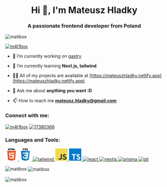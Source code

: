 <h1 align="center">Hi 👋, I'm Mateusz Hladky</h1>
<h3 align="center">A passionate frontend developer from Poland</h3>

<p align="left"> <img src="https://komarev.com/ghpvc/?username=matibox&label=Profile%20views&color=0e75b6&style=flat" alt="matibox" /> </p>

<p align="left"> <a href="https://twitter.com/m4t1box" target="blank"><img src="https://img.shields.io/twitter/follow/m4t1box?logo=twitter&style=for-the-badge" alt="m4t1box" /></a> </p>

- 🔭 I’m currently working on [gastry](https://github.com/matibox/gastry-t3)

- 🌱 I’m currently learning **Next.js, tailwind**

- 👨‍💻 All of my projects are available at [https://mateuszhladky.netlify.app](https://mateuszhladky.netlify.app)

- 💬 Ask me about **anything you want :D**

- 📫 How to reach me **mateusz.hladky@gmail.com**

<h3 align="left">Connect with me:</h3>
<p align="left">
<a href="https://twitter.com/m4t1box" target="blank"><img align="center" src="https://raw.githubusercontent.com/rahuldkjain/github-profile-readme-generator/master/src/images/icons/Social/twitter.svg" alt="m4t1box" height="30" width="40" /></a>
<a href="https://stackoverflow.com/users/17380366" target="blank"><img align="center" src="https://raw.githubusercontent.com/rahuldkjain/github-profile-readme-generator/master/src/images/icons/Social/stack-overflow.svg" alt="17380366" height="30" width="40" /></a>
</p>

<h3 align="left">Languages and Tools:</h3>
<p align="left">
  <!-- html -->
  <a href="https://www.w3.org/html/" target="_blank" rel="noreferrer">
    <img src="https://raw.githubusercontent.com/devicons/devicon/master/icons/html5/html5-original-wordmark.svg" alt="html5" width="40" height="40"/>
  </a>
  <!-- css -->
  <a href="https://www.w3schools.com/css/" target="_blank" rel="noreferrer">
    <img src="https://raw.githubusercontent.com/devicons/devicon/master/icons/css3/css3-original-wordmark.svg" alt="css3" width="40" height="40"/>
  </a>
  <!-- tailwind -->
  <a href="https://tailwindcss.com/" target="_blank" rel="noreferrer"> 
    <img src="https://www.vectorlogo.zone/logos/tailwindcss/tailwindcss-icon.svg" alt="tailwind" width="40" height="40"/> 
  </a> 
  <!-- js -->
  <a href="https://developer.mozilla.org/en-US/docs/Web/JavaScript" target="_blank" rel="noreferrer">
    <img src="https://raw.githubusercontent.com/devicons/devicon/master/icons/javascript/javascript-original.svg" alt="javascript" width="40" height="40"/>
  </a>
  <!-- typescript -->
  <a href="https://www.typescriptlang.org/" target="_blank" rel="noreferrer">
    <img src="https://raw.githubusercontent.com/devicons/devicon/master/icons/typescript/typescript-original.svg" alt="typescript" width="40" height="40"/> 
  </a> 
  <!-- react -->
  <a href="https://reactjs.org/" target="_blank" rel="noreferrer"> 
    <img src="https://user-images.githubusercontent.com/47917952/210086129-e56b862f-7dd4-437e-a7ff-ae5d9fa6b93b.png" alt="react" width="40" height="40"/>
  </a>
  <!-- next js -->
  <a href="https://nextjs.org/" target="_blank" rel="noreferrer">
    <img src="https://user-images.githubusercontent.com/47917952/210086558-f8bdc7b7-e0a9-462a-8eb1-5a0dac6e36e8.png" alt="nextjs" width="40" height="40"/>
  </a>
  <!-- prisma -->
  <a href="https://www.prisma.io/" target="_blank" rel="noreferrer">
    <img src="https://user-images.githubusercontent.com/47917952/210085988-ea49056c-62b7-4ed2-9cd6-69ded3031174.png" alt="prisma" width="40" height="40"/>
  </a> 
  <!-- git -->
  <a href="https://git-scm.com/" target="_blank" rel="noreferrer">
    <img src="https://www.vectorlogo.zone/logos/git-scm/git-scm-icon.svg" alt="git" width="40" height="40"/>
  </a>
</p>

<p><img align="left" src="https://github-readme-stats.vercel.app/api/top-langs?username=matibox&show_icons=true&locale=en&layout=compact" alt="matibox" /></p>

<p>&nbsp;<img align="center" src="https://github-readme-stats.vercel.app/api?username=matibox&show_icons=true&locale=en" alt="matibox" /></p>

<p><img align="center" src="https://github-readme-streak-stats.herokuapp.com/?user=matibox&" alt="matibox" /></p>
